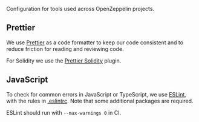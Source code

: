 Configuration for tools used across OpenZeppelin projects.

## Prettier

We use [Prettier](https://prettier.io) as a code formatter to keep our code consistent and to reduce friction for reading and reviewing code.

For Solidity we use the [Prettier Solidity](https://github.com/prettier-solidity/prettier-plugin-solidity) plugin.

## JavaScript

To check for common errors in JavaScript or TypeScript, we use [ESLint](https://eslint.org/), with the rules in [.eslintrc](.eslintrc). Note that some additional packages are required.

ESLint should run with `--max-warnings 0` in CI.
